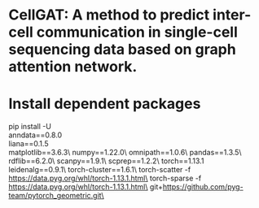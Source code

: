# CellGAT: A method to predict inter-cell communication in single-cell sequencing data based on graph attention network.

# Install dependent packages
pip install -U\
    anndata==0.8.0\
    liana==0.1.5\
    matplotlib==3.6.3\ 
    numpy==1.22.0\ 
    omnipath==1.0.6\ 
    pandas==1.3.5\ 
    rdflib==6.2.0\ 
    scanpy==1.9.1\ 
    scprep==1.2.2\ 
    torch==1.13.1\
    leidenalg==0.9.1\ 
    torch-cluster==1.6.1\ 
    torch-scatter -f https://data.pyg.org/whl/torch-1.13.1.html\
    torch-sparse -f https://data.pyg.org/whl/torch-1.13.1.html\
    git+https://github.com/pyg-team/pytorch_geometric.git\

    
